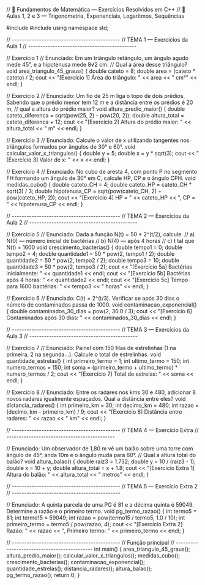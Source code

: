 // 🧠 Fundamentos de Matemática — Exercícios Resolvidos em C++
// 📘 Aulas 1, 2 e 3 — Trigonometria, Exponenciais, Logaritmos, Sequências

#include <iostream>
#include <cmath>
using namespace std;

// --------------------------------------------
// TEMA 1 — Exercícios da Aula 1
// --------------------------------------------

// Exercício 1
// Enunciado: Em um triângulo retângulo, um ângulo agudo mede 45°, e a hipotenusa mede 8√2 cm.
// Qual a área desse triângulo?
void area_triangulo_45_graus() {
    double cateto = 8;
    double area = (cateto * cateto) / 2;
    cout << "[Exercício 1] Área do triângulo: " << area << " cm²" << endl;
}

// Exercício 2
// Enunciado: Um fio de 25 m liga o topo de dois prédios. Sabendo que o prédio menor tem 12 m e a distância entre os prédios é 20 m,
// qual a altura do prédio maior?
void altura_predio_maior() {
    double cateto_diferenca = sqrt(pow(25, 2) - pow(20, 2));
    double altura_total = cateto_diferenca + 12;
    cout << "[Exercício 2] Altura do prédio maior: " << altura_total << " m" << endl;
}

// Exercício 3
// Enunciado: Calcule o valor de x utilizando tangentes nos triângulos formados por ângulos de 30° e 60°.
void calcular_valor_x_triangulos() {
    double y = 5;
    double x = y * sqrt(3);
    cout << "[Exercício 3] Valor de x: " << x << endl;
}

// Exercício 4
// Enunciado: No cubo de aresta 4, com ponto P no segmento FH formando um ângulo de 30° em C, calcule HP, CP e o ângulo CPH.
void medidas_cubo() {
    double cateto_CH = 4;
    double cateto_HP = cateto_CH * sqrt(3) / 3;
    double hipotenusa_CP = sqrt(pow(cateto_CH, 2) + pow(cateto_HP, 2));
    cout << "[Exercício 4] HP = " << cateto_HP << ", CP = " << hipotenusa_CP << endl;
}

// --------------------------------------------
// TEMA 2 — Exercícios da Aula 2
// --------------------------------------------

// Exercício 5
// Enunciado: Dada a função N(t) = 50 * 2^(t/2), calcule:
// a) N(0) — número inicial de bactérias
// b) N(4) — após 4 horas
// c) t tal que N(t) = 1600
void crescimento_bacterias() {
    double tempo1 = 0;
    double tempo2 = 4;
    double quantidade1 = 50 * pow(2, tempo1 / 2);
    double quantidade2 = 50 * pow(2, tempo2 / 2);
    double tempo3 = 10;
    double quantidade3 = 50 * pow(2, tempo3 / 2);
    cout << "[Exercício 5a] Bactérias inicialmente: " << quantidade1 << endl;
    cout << "[Exercício 5b] Bactérias após 4 horas: " << quantidade2 << endl;
    cout << "[Exercício 5c] Tempo para 1600 bactérias: " << tempo3 << " horas" << endl;
}

// Exercício 6
// Enunciado: C(t) = 2^(t/3). Verificar se após 30 dias o número de contaminados passa de 1000.
void contaminacao_exponencial() {
    double contaminados_30_dias = pow(2, 30.0 / 3);
    cout << "[Exercício 6] Contaminados após 30 dias: " << contaminados_30_dias << endl;
}

// --------------------------------------------
// TEMA 3 — Exercícios da Aula 3
// --------------------------------------------

// Exercício 7
// Enunciado: Painel com 150 filas de estrelinhas (1 na primeira, 2 na segunda...). Calcule o total de estrelinhas.
void quantidade_estrelas() {
    int primeiro_termo = 1;
    int ultimo_termo = 150;
    int numero_termos = 150;
    int soma = (primeiro_termo + ultimo_termo) * numero_termos / 2;
    cout << "[Exercício 7] Total de estrelas: " << soma << endl;
}

// Exercício 8
// Enunciado: Entre os radares nos kms 30 e 480, adicionar 8 novos radares igualmente espaçados. Qual a distância entre eles?
void distancia_radares() {
    int primeiro_km = 30;
    int decimo_km = 480;
    int razao = (decimo_km - primeiro_km) / 9;
    cout << "[Exercício 8] Distância entre radares: " << razao << " km" << endl;
}

// --------------------------------------------
// TEMA 4 — Exercício Extra
// --------------------------------------------

// Enunciado: Um observador de 1,80 m vê um balão sobre uma torre com ângulo de 45°, anda 10m e o ângulo muda para 60°.
// Qual a altura total do balão?
void altura_balao() {
    double raiz3 = 1.732;
    double y = 10 / (raiz3 - 1);
    double x = 10 + y;
    double altura_total = x + 1.8;
    cout << "[Exercício Extra 1] Altura do balão: " << altura_total << " metros" << endl;
}

// --------------------------------------------
// TEMA 5 — Exercício Extra 2
// --------------------------------------------

// Enunciado: A quinta parcela de uma PG é 81 e a décima quinta é 59049. Determine a razão e o primeiro termo.
void pg_termo_razao() {
    int termo5 = 81;
    int termo15 = 59049;
    int razao = pow(termo15 / termo5, 1.0 / 10);
    int primeiro_termo = termo5 / pow(razao, 4);
    cout << "[Exercício Extra 2] Razão: " << razao << ", Primeiro termo: " << primeiro_termo << endl;
}

// --------------------------------------------
// Função principal
// --------------------------------------------
int main() {
    area_triangulo_45_graus();
    altura_predio_maior();
    calcular_valor_x_triangulos();
    medidas_cubo();
    crescimento_bacterias();
    contaminacao_exponencial();
    quantidade_estrelas();
    distancia_radares();
    altura_balao();
    pg_termo_razao();
    return 0;
}
